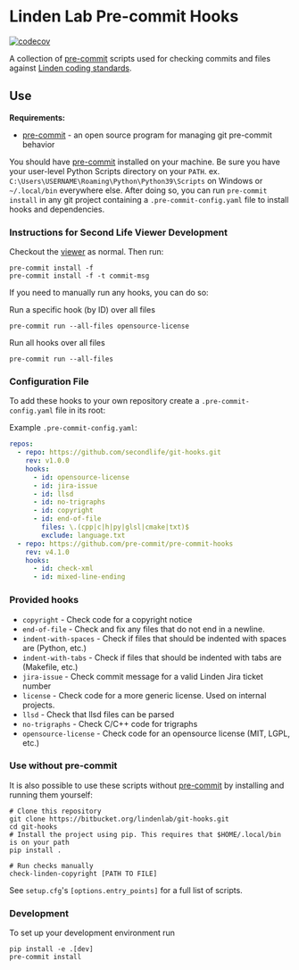 # Linden Lab Pre-commit Hooks

[![codecov](https://codecov.io/gh/secondlife/git-hooks/branch/main/graph/badge.svg?token=GR8A4SWE6C)](https://codecov.io/gh/secondlife/git-hooks)

A collection of [pre-commit][] scripts used for checking commits and files against [Linden coding standards][standards].

## Use

**Requirements:**

- [pre-commit][] - an open source program for managing git pre-commit behavior

You should have [pre-commit][] installed on your machine. Be sure you have your user-level Python Scripts directory on your `PATH`. ex. `C:\Users\USERNAME\Roaming\Python\Python39\Scripts` on Windows or `~/.local/bin` everywhere else. After doing so, you can run `pre-commit install` in any git project containing a `.pre-commit-config.yaml` file to install hooks and dependencies.

### Instructions for Second Life Viewer Development

Checkout the [viewer][] as normal. Then run:

```text
pre-commit install -f
pre-commit install -f -t commit-msg
```

If you need to manually run any hooks, you can do so:

Run a specific hook (by ID) over all files
```text
pre-commit run --all-files opensource-license
```

Run all hooks over all files
```text
pre-commit run --all-files
```

### Configuration File

To add these hooks to your own repository create a `.pre-commit-config.yaml` file in its root:

Example `.pre-commit-config.yaml`:
```yaml
repos:
  - repo: https://github.com/secondlife/git-hooks.git
    rev: v1.0.0
    hooks:
      - id: opensource-license
      - id: jira-issue
      - id: llsd
      - id: no-trigraphs
      - id: copyright
      - id: end-of-file
        files: \.(cpp|c|h|py|glsl|cmake|txt)$
        exclude: language.txt
  - repo: https://github.com/pre-commit/pre-commit-hooks
    rev: v4.1.0
    hooks:
      - id: check-xml
      - id: mixed-line-ending
```

### Provided hooks

- `copyright` - Check code for a copyright notice
- `end-of-file` - Check and fix any files that do not end in a newline.
- `indent-with-spaces` - Check if files that should be indented with spaces are (Python, etc.)
- `indent-with-tabs` - Check if files that should be indented with tabs are (Makefile, etc.)
- `jira-issue` - Check commit message for a valid Linden Jira ticket number
- `license` - Check code for a more generic license. Used on internal projects.
- `llsd` - Check that llsd files can be parsed
- `no-trigraphs` - Check C/C++ code for trigraphs
- `opensource-license` - Check code for an opensource license (MIT, LGPL, etc.)

### Use without pre-commit

It is also possible to use these scripts without [pre-commit][] by installing and running them yourself:

```text
# Clone this repository
git clone https://bitbucket.org/lindenlab/git-hooks.git
cd git-hooks
# Install the project using pip. This requires that $HOME/.local/bin is on your path
pip install .

# Run checks manually
check-linden-copyright [PATH TO FILE]
```

See `setup.cfg`'s `[options.entry_points]` for a full list of scripts.

### Development

To set up your development environment run

```text
pip install -e .[dev]
pre-commit install
```

[standards]: https://wiki.secondlife.com/wiki/Coding_standard
[pre-commit]: https://pre-commit.com/
[viewer]: https://bitbucket.org/lindenlab/viewer

